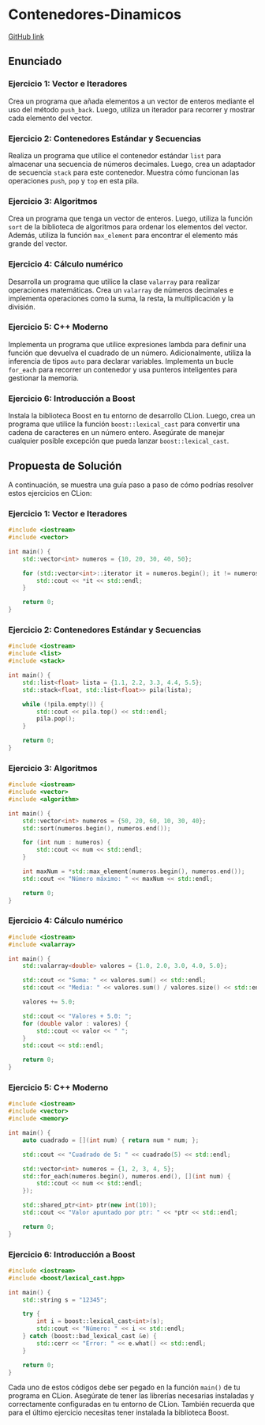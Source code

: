 # Contenedores-Dinamicos

[GitHub link](https://github.com/cdiezgaruax/Contenedores-Dinamicos.git)

## Enunciado

### Ejercicio 1: Vector e Iteradores
Crea un programa que añada elementos a un vector de enteros mediante el uso del método `push_back`. Luego, utiliza un iterador para recorrer y mostrar cada elemento del vector.

### Ejercicio 2: Contenedores Estándar y Secuencias
Realiza un programa que utilice el contenedor estándar `list` para almacenar una secuencia de números decimales. Luego, crea un adaptador de secuencia `stack` para este contenedor. Muestra cómo funcionan las operaciones `push`, `pop` y `top` en esta pila.

### Ejercicio 3: Algoritmos
Crea un programa que tenga un vector de enteros. Luego, utiliza la función `sort` de la biblioteca de algoritmos para ordenar los elementos del vector. Además, utiliza la función `max_element` para encontrar el elemento más grande del vector.

### Ejercicio 4: Cálculo numérico
Desarrolla un programa que utilice la clase `valarray` para realizar operaciones matemáticas. Crea un `valarray` de números decimales e implementa operaciones como la suma, la resta, la multiplicación y la división.

### Ejercicio 5: C++ Moderno
Implementa un programa que utilice expresiones lambda para definir una función que devuelva el cuadrado de un número. Adicionalmente, utiliza la inferencia de tipos `auto` para declarar variables. Implementa un bucle `for_each` para recorrer un contenedor y usa punteros inteligentes para gestionar la memoria.

### Ejercicio 6: Introducción a Boost
Instala la biblioteca Boost en tu entorno de desarrollo CLion. Luego, crea un programa que utilice la función `boost::lexical_cast` para convertir una cadena de caracteres en un número entero. Asegúrate de manejar cualquier posible excepción que pueda lanzar `boost::lexical_cast`.

## Propuesta de Solución

A continuación, se muestra una guía paso a paso de cómo podrías resolver estos ejercicios en CLion:

### Ejercicio 1: Vector e Iteradores

```cpp
#include <iostream>
#include <vector>

int main() {
    std::vector<int> numeros = {10, 20, 30, 40, 50};

    for (std::vector<int>::iterator it = numeros.begin(); it != numeros.end(); ++it) {
        std::cout << *it << std::endl;
    }

    return 0;
}
```

### Ejercicio 2: Contenedores Estándar y Secuencias

```cpp
#include <iostream>
#include <list>
#include <stack>

int main() {
    std::list<float> lista = {1.1, 2.2, 3.3, 4.4, 5.5};
    std::stack<float, std::list<float>> pila(lista);

    while (!pila.empty()) {
        std::cout << pila.top() << std::endl;
        pila.pop();
    }

    return 0;
}
```

### Ejercicio 3: Algoritmos

```cpp
#include <iostream>
#include <vector>
#include <algorithm>

int main() {
    std::vector<int> numeros = {50, 20, 60, 10, 30, 40};
    std::sort(numeros.begin(), numeros.end());

    for (int num : numeros) {
        std::cout << num << std::endl;
    }

    int maxNum = *std::max_element(numeros.begin(), numeros.end());
    std::cout << "Número máximo: " << maxNum << std::endl;

    return 0;
}
```

### Ejercicio 4: Cálculo numérico

```cpp
#include <iostream>
#include <valarray>

int main() {
    std::valarray<double> valores = {1.0, 2.0, 3.0, 4.0, 5.0};

    std::cout << "Suma: " << valores.sum() << std::endl;
    std::cout << "Media: " << valores.sum() / valores.size() << std::endl;

    valores += 5.0;

    std::cout << "Valores + 5.0: ";
    for (double valor : valores) {
        std::cout << valor << " ";
    }
    std::cout << std::endl;

    return 0;
}
```

### Ejercicio 5: C++ Moderno

```cpp
#include <iostream>
#include <vector>
#include <memory>

int main() {
    auto cuadrado = [](int num) { return num * num; };

    std::cout << "Cuadrado de 5: " << cuadrado(5) << std::endl;

    std::vector<int> numeros = {1, 2, 3, 4, 5};
    std::for_each(numeros.begin(), numeros.end(), [](int num) {
        std::cout << num << std::endl;
    });

    std::shared_ptr<int> ptr(new int(10));
    std::cout << "Valor apuntado por ptr: " << *ptr << std::endl;

    return 0;
}
```

### Ejercicio 6: Introducción a Boost

```cpp
#include <iostream>
#include <boost/lexical_cast.hpp>

int main() {
    std::string s = "12345";

    try {
        int i = boost::lexical_cast<int>(s);
        std::cout << "Número: " << i << std::endl;
    } catch (boost::bad_lexical_cast &e) {
        std::cerr << "Error: " << e.what() << std::endl;
    }

    return 0;
}
```

Cada uno de estos códigos debe ser pegado en la función `main()` de tu programa en CLion. Asegúrate de tener las librerías necesarias instaladas y correctamente configuradas en tu entorno de CLion. También recuerda que para el último ejercicio necesitas tener instalada la biblioteca Boost.